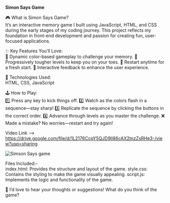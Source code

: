 **Simon Says Game**

🎮 What is Simon Says Game?    
It’s an interactive memory game I built using JavaScript, HTML, and CSS during the early stages of my coding journey. This project reflects my foundation in front-end development and passion for creating fun, user-focused applications.

✨ Key Features You’ll Love:    
🎨 Dynamic color-based gameplay to challenge your memory.
🚀 Progressively tougher levels to keep you on your toes.
🔄 Restart anytime for a fresh start.
🌟 Interactive feedback to enhance the user experience.    

🔧 Technologies Used:     
 HTML, CSS, JavaScript    
 
🕹️ How to Play:    
1️⃣ Press any key to kick things off.
2️⃣ Watch as the colors flash in a sequence—stay sharp!
3️⃣ Replicate the sequence by clicking the buttons in the correct order.
4️⃣ Advance through levels as you master the challenge.
❌ Made a mistake? No worries—restart and try again!    

Video Link -->  https://drive.google.com/file/d/1L2176CcpY5QJD9ll86cAX2tnzZsRHe3-/view?usp=sharing
    

![Simson Says game](https://github.com/user-attachments/assets/bbd61590-5baf-407e-a9e7-0a6d5de8cec5)


Files Included:-                
index.html: Provides the structure and layout of the game.
style.css: Contains the styling to make the game visually appealing.
script.js: Implements the logic and functionality of the game.

💬 I’d love to hear your thoughts or suggestions! What do you think of the game?
